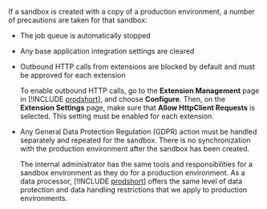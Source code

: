 If a sandbox is created with a copy of a production environment, a number of precautions are taken for that sandbox:

- The job queue is automatically stopped  
- Any base application integration settings are cleared  
- Outbound HTTP calls from extensions are blocked by default and must be approved for each extension  

    To enable outbound HTTP calls, go to the **Extension Management** page in [!INCLUDE [prodshort](prodshort.md)], and choose **Configure**. Then, on the **Extension Settings** page, make sure that **Allow HttpClient Requests** is selected. This setting must be enabled for each extension.
- Any General Data Protection Regulation (GDPR) action must be handled separately and repeated for the sandbox. There is no synchronization with the production environment after the sandbox has been created.  

    The internal administrator has the same tools and responsibilities for a sandbox environment as they do for a production environment. As a data processor, [!INCLUDE [prodshort](prodshort.md)] offers the same level of data protection and data handling restrictions that we apply to production environments.  
